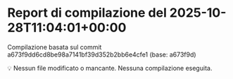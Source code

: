 # Report di compilazione del 2025-10-28T11:04:01+00:00

Compilazione basata sul commit a673f9dd6cd8be98a7141bf39d352b2bb6e4cfe1 (base: a673f9d)

💡 Nessun file modificato o mancante. Nessuna compilazione eseguita.
